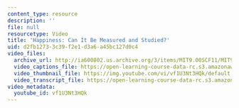 ```yaml
---
content_type: resource
description: ''
file: null
resourcetype: Video
title: 'Happiness: Can It Be Measured and Studied?'
uid: d2fb1273-3c39-f2e1-d3a6-a45bc127d0c4
video_files:
  archive_url: http://ia600802.us.archive.org/3/items/MIT9.00SCF11/MIT9_00SCF11_lec24_300k.mp4
  video_captions_file: https://open-learning-course-data-rc.s3.amazonaws.com/9-00sc-introduction-to-psychology-fall-2011/42adfe22d6385eb4b183c3bc7a9aef42_vf1U3Nt3HQk.vtt
  video_thumbnail_file: https://img.youtube.com/vi/vf1U3Nt3HQk/default.jpg
  video_transcript_file: https://open-learning-course-data-rc.s3.amazonaws.com/9-00sc-introduction-to-psychology-fall-2011/a3f626b8c056ab3cb141af4a0010c2b0_vf1U3Nt3HQk.pdf
video_metadata:
  youtube_id: vf1U3Nt3HQk
---
```

